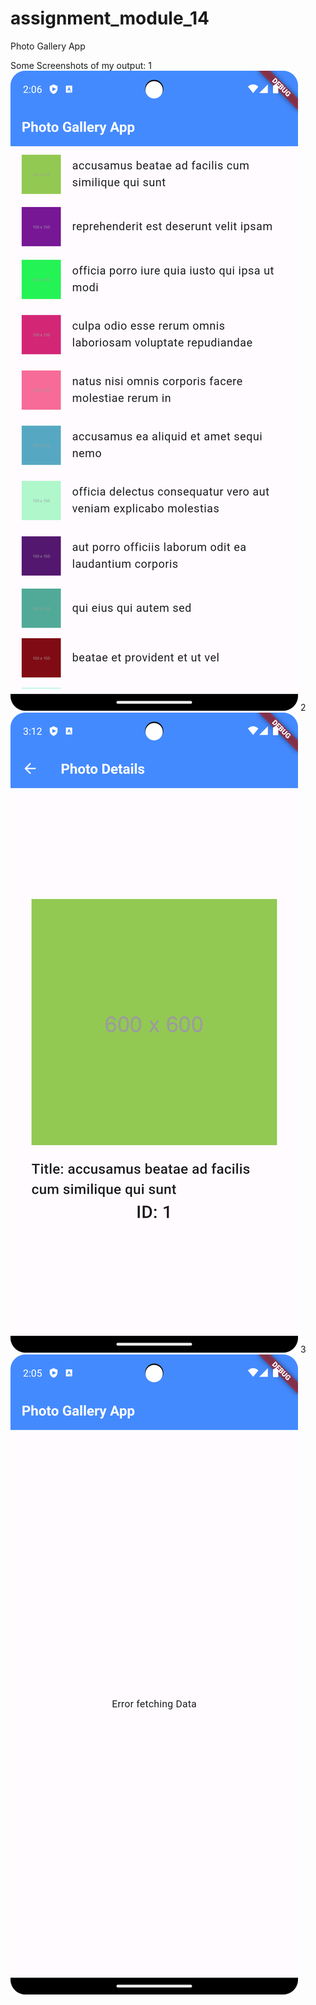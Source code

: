 # assignment_module_14
Photo Gallery App


Some Screenshots of my output:
1
![Alt text](https://github.com/Anujit-Datta/PhotoGellaryFromAPI/blob/main/asset/1.png?raw=true)
2
![Alt text](https://github.com/Anujit-Datta/PhotoGellaryFromAPI/blob/main/asset/2.png?raw=true)
3
![Alt text](https://github.com/Anujit-Datta/PhotoGellaryFromAPI/blob/main/asset/3.png?raw=true)

